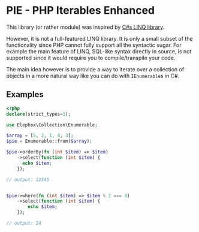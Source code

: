 PIE - PHP Iterables Enhanced
===

This library (or rather module) was inspired by [C#s LINQ library](https://docs.microsoft.com/en-us/dotnet/csharp/programming-guide/concepts/linq/).

However, it is not a full-featured LINQ library. It is only a small subset of the functionality since PHP cannot fully support all the syntactic sugar.
For example the main feature of LINQ, SQL-like syntax directly in source, is not supported since it would require you to compile/transpile your code.

The main idea however is to provide a way to iterate over a collection of objects in a more natural way like you can do with `IEnumerable`s in C#.

## Examples

```php
<?php
declare(strict_types=1);

use Elephox\Collection\Enumerable;

$array = [5, 2, 1, 4, 3];
$pie = Enumerable::from($array);

$pie->orderBy(fn (int $item) => $item)
    ->select(function (int $item) {
      echo $item;
    });

// output: 12345


$pie->where(fn (int $item) => $item % 2 === 0)
    ->select(function (int $item) {
        echo $item;
    });

// output: 24

```
